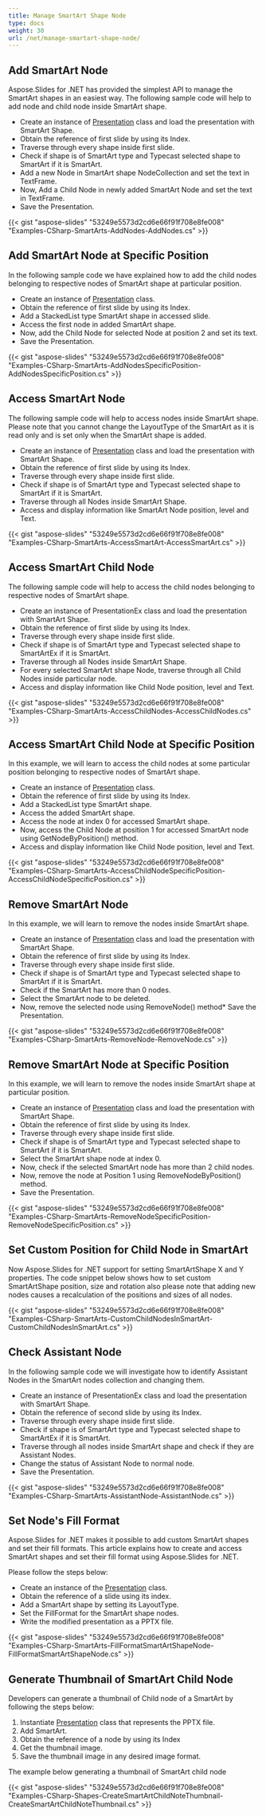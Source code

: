 ```yaml
---
title: Manage SmartArt Shape Node
type: docs
weight: 30
url: /net/manage-smartart-shape-node/
---
```



## **Add SmartArt Node**
Aspose.Slides for .NET has provided the simplest API to manage the SmartArt shapes in an easiest way. The following sample code will help to add node and child node inside SmartArt shape.

- Create an instance of [Presentation](http://www.aspose.com/api/net/slides/aspose.slides/presentation) class and load the presentation with SmartArt Shape.
- Obtain the reference of first slide by using its Index.
- Traverse through every shape inside first slide.
- Check if shape is of SmartArt type and Typecast selected shape to SmartArt if it is SmartArt.
- Add a new Node in SmartArt shape NodeCollection and set the text in TextFrame.
- Now, Add a Child Node in newly added SmartArt Node and set the text in TextFrame.
- Save the Presentation.

{{< gist "aspose-slides" "53249e5573d2cd6e66f91f708e8fe008" "Examples-CSharp-SmartArts-AddNodes-AddNodes.cs" >}}

## **Add SmartArt Node at Specific Position**
In the following sample code we have explained how to add the child nodes belonging to respective nodes of SmartArt shape at particular position.

- Create an instance of [Presentation](http://www.aspose.com/api/net/slides/aspose.slides/presentation) class.
- Obtain the reference of first slide by using its Index.
- Add a StackedList type SmartArt shape in accessed slide.
- Access the first node in added SmartArt shape.
- Now, add the Child Node for selected Node at position 2 and set its text.
- Save the Presentation.

{{< gist "aspose-slides" "53249e5573d2cd6e66f91f708e8fe008" "Examples-CSharp-SmartArts-AddNodesSpecificPosition-AddNodesSpecificPosition.cs" >}}


## **Access SmartArt Node**
The following sample code will help to access nodes inside SmartArt shape. Please note that you cannot change the LayoutType of the SmartArt as it is read only and is set only when the SmartArt shape is added.

- Create an instance of [Presentation](http://www.aspose.com/api/net/slides/aspose.slides/presentation) class and load the presentation with SmartArt Shape.
- Obtain the reference of first slide by using its Index.
- Traverse through every shape inside first slide.
- Check if shape is of SmartArt type and Typecast selected shape to SmartArt if it is SmartArt.
- Traverse through all Nodes inside SmartArt Shape.
- Access and display information like SmartArt Node position, level and Text.

{{< gist "aspose-slides" "53249e5573d2cd6e66f91f708e8fe008" "Examples-CSharp-SmartArts-AccessSmartArt-AccessSmartArt.cs" >}}


## **Access SmartArt Child Node**
The following sample code will help to access the child nodes belonging to respective nodes of SmartArt shape.

- Create an instance of PresentationEx class and load the presentation with SmartArt Shape.
- Obtain the reference of first slide by using its Index.
- Traverse through every shape inside first slide.
- Check if shape is of SmartArt type and Typecast selected shape to SmartArtEx if it is SmartArt.
- Traverse through all Nodes inside SmartArt Shape.
- For every selected SmartArt shape Node, traverse through all Child Nodes inside particular node.
- Access and display information like Child Node position, level and Text.

{{< gist "aspose-slides" "53249e5573d2cd6e66f91f708e8fe008" "Examples-CSharp-SmartArts-AccessChildNodes-AccessChildNodes.cs" >}}

## **Access SmartArt Child Node at Specific Position**
In this example, we will learn to access the child nodes at some particular position belonging to respective nodes of SmartArt shape.

- Create an instance of [Presentation](http://www.aspose.com/api/net/slides/aspose.slides/presentation) class.
- Obtain the reference of first slide by using its Index.
- Add a StackedList type SmartArt shape.
- Access the added SmartArt shape.
- Access the node at index 0 for accessed SmartArt shape.
- Now, access the Child Node at position 1 for accessed SmartArt node using GetNodeByPosition() method.
- Access and display information like Child Node position, level and Text.

{{< gist "aspose-slides" "53249e5573d2cd6e66f91f708e8fe008" "Examples-CSharp-SmartArts-AccessChildNodeSpecificPosition-AccessChildNodeSpecificPosition.cs" >}}



## **Remove SmartArt Node**
In this example, we will learn to remove the nodes inside SmartArt shape.

- Create an instance of [Presentation](http://www.aspose.com/api/net/slides/aspose.slides/presentation) class and load the presentation with SmartArt Shape.
- Obtain the reference of first slide by using its Index.
- Traverse through every shape inside first slide.
- Check if shape is of SmartArt type and Typecast selected shape to SmartArt if it is SmartArt.
- Check if the SmartArt has more than 0 nodes.
- Select the SmartArt node to be deleted.
- Now, remove the selected node using RemoveNode() method* Save the Presentation.

{{< gist "aspose-slides" "53249e5573d2cd6e66f91f708e8fe008" "Examples-CSharp-SmartArts-RemoveNode-RemoveNode.cs" >}}

## **Remove SmartArt Node at Specific Position**
In this example, we will learn to remove the nodes inside SmartArt shape at particular position.

- Create an instance of [Presentation](http://www.aspose.com/api/net/slides/aspose.slides/presentation) class and load the presentation with SmartArt Shape.
- Obtain the reference of first slide by using its Index.
- Traverse through every shape inside first slide.
- Check if shape is of SmartArt type and Typecast selected shape to SmartArt if it is SmartArt.
- Select the SmartArt shape node at index 0.
- Now, check if the selected SmartArt node has more than 2 child nodes.
- Now, remove the node at Position 1 using RemoveNodeByPosition() method.
- Save the Presentation.

{{< gist "aspose-slides" "53249e5573d2cd6e66f91f708e8fe008" "Examples-CSharp-SmartArts-RemoveNodeSpecificPosition-RemoveNodeSpecificPosition.cs" >}}

## **Set Custom Position for Child Node in SmartArt**
Now Aspose.Slides for .NET support for setting SmartArtShape X and Y properties. The code snippet below shows how to set custom SmartArtShape position, size and rotation also please note that adding new nodes causes a recalculation of the positions and sizes of all nodes.

{{< gist "aspose-slides" "53249e5573d2cd6e66f91f708e8fe008" "Examples-CSharp-SmartArts-CustomChildNodesInSmartArt-CustomChildNodesInSmartArt.cs" >}}

## **Check Assistant Node**
In the following sample code we will investigate how to identify Assistant Nodes in the SmartArt nodes collection and changing them.

- Create an instance of PresentationEx class and load the presentation with SmartArt Shape.
- Obtain the reference of second slide by using its Index.
- Traverse through every shape inside first slide.
- Check if shape is of SmartArt type and Typecast selected shape to SmartArtEx if it is SmartArt.
- Traverse through all nodes inside SmartArt shape and check if they are Assistant Nodes.
- Change the status of Assistant Node to normal node.
- Save the Presentation.

{{< gist "aspose-slides" "53249e5573d2cd6e66f91f708e8fe008" "Examples-CSharp-SmartArts-AssistantNode-AssistantNode.cs" >}}

## **Set Node's Fill Format**
Aspose.Slides for .NET makes it possible to add custom SmartArt shapes and set their fill formats. This article explains how to create and access SmartArt shapes and set their fill format using Aspose.Slides for .NET.

Please follow the steps below:

- Create an instance of the [Presentation](http://www.aspose.com/api/net/slides/aspose.slides/presentation) class.
- Obtain the reference of a slide using its index.
- Add a SmartArt shape by setting its LayoutType.
- Set the FillFormat for the SmartArt shape nodes.
- Write the modified presentation as a PPTX file.

{{< gist "aspose-slides" "53249e5573d2cd6e66f91f708e8fe008" "Examples-CSharp-SmartArts-FillFormatSmartArtShapeNode-FillFormatSmartArtShapeNode.cs" >}}

## **Generate Thumbnail of SmartArt Child Node**
Developers can generate a thumbnail of Child node of a SmartArt by following the steps below:

1. Instantiate [Presentation](http://www.aspose.com/api/net/slides/aspose.slides/presentation) class that represents the PPTX file.
1. Add SmartArt.
1. Obtain the reference of a node by using its Index
1. Get the thumbnail image.
1. Save the thumbnail image in any desired image format.

The example below generating a thumbnail of SmartArt child node

{{< gist "aspose-slides" "53249e5573d2cd6e66f91f708e8fe008" "Examples-CSharp-Shapes-CreateSmartArtChildNoteThumbnail-CreateSmartArtChildNoteThumbnail.cs" >}}



